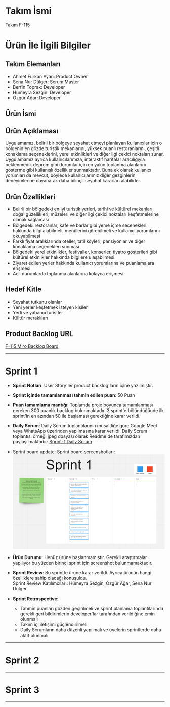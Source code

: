 # **Takım İsmi**

Takım F-115

# Ürün İle İlgili Bilgiler


## Takım Elemanları

- Ahmet Furkan Ayan: Product Owner
- Sena Nur Dülger: Scrum Master
- Berfin Toprak: Developer
- Hümeyra Sezgin: Developer
- Özgür Ağar: Developer

## Ürün İsmi


## Ürün Açıklaması
Uygulamamız, belirli bir bölgeye seyahat etmeyi planlayan kullanıcılar için o bölgenin en gözde turistik mekanlarını, yüksek puanlı restoranlarını, çeşitli konaklama seçeneklerini, yerel etkinlikleri ve diğer ilgi çekici noktaları sunar. Uygulamamız ayrıca kullanıcılarımıza, interaktif haritalar aracılığıyla beklenmedik deprem gibi durumlar için en yakın toplanma alanlarını gösterme gibi kullanışlı özellikler sunmaktadır. Buna ek olarak kullanıcı yorumları da mevcut, böylece kullanıcılarımız diğer gezginlerin deneyimlerine dayanarak daha bilinçli seyahat kararları alabilirler.

## Ürün Özellikleri
- Belirli bir bölgedeki en iyi turistik yerleri, tarihi ve kültürel mekanları, doğal güzellikleri, müzeleri ve diğer ilgi çekici noktaları keşfetmelerine olanak sağlaması
- Bölgedeki restoranlar, kafe ve barlar gibi yeme içme seçenekleri hakkında bilgi alabilmeli, menülerini görebilmeli ve kullanıcı yorumlarını okuyabilmesi
- Farklı fiyat aralıklarında oteller, tatil köyleri, pansiyonlar ve diğer konaklama seçenekleri sunması
- Bölgedeki yerel etkinlikler, festivaller, konserler, tiyatro gösterileri gibi kültürel etkinlikler hakkında bilgilere ulaşabilmesi
- Ziyaret edilen yerler hakkında kullanıcı yorumlarına ve puanlamalara erişmesi
- Acil durumlarda toplanma alanlarına kolayca erişmesi

## Hedef Kitle
- Seyahat tutkunu olanlar
- Yeni yerler keşfetmek isteyen kişiler
- Yerli ve yabancı turistler
- Kültür meraklıları
  

## Product Backlog URL
[F-115 Miro Backlog Board](https://miro.com/app/board/uXjVM9w-WaU=/)

---

# Sprint 1
- **Sprint Notları**: User Story'ler product backlog'ların içine yazılmıştır.

- **Sprint içinde tamamlanması tahmin edilen puan**: 50 Puan

- **Puan tamamlama mantığı**: Toplamda proje boyunca tamamlanması gereken 300 puanlık backlog bulunmaktadır. 3 sprint'e bölündüğünde ilk sprint'in en azından 50 ile başlaması gerektiğine karar verildi.

- **Daily Scrum**: Daily Scrum toplantılarının müsaitliğe göre Google Meet veya WhatsApp üzerinden yapılmasına karar verildi. Daily Scrum toplantısı örneği jpeg dosyası olarak Readme'de tarafımızdan paylaşılmaktadır: [Sprint-1 Daily Scrum](https://github.com/senadulger/OUA-BootcampTeam-F115/blob/main/ProjectManagement/F-115%20Sprint-1%20Daily%20Scrum%20Chats.pdf)

- Sprint board update: Sprint board screenshotları: 
![Backlog 1](https://github.com/senadulger/OUA-BootcampTeam-F115/blob/main/ProjectManagement/Sprint-1%20Miro%20Board.png)

- **Ürün Durumu**: Henüz ürüne başlanmamıştır. Gerekli araştırmalar yapılıyor bu yüzden birinci sprint için screenshot bulunmamaktadır.

- **Sprint Review**: Bu sprintte ürüne karar verildi. Ayrıca ürünün hangi özelliklere sahip olacağı konuşuldu.
  <br> Sprint Review Katılımcıları: Hümeyra Sezgin, Özgür Ağar, Sena Nur Dülger

- **Sprint Retrospective:**
  - Tahmin puanları gözden geçirilmeli ve sprint planlama toplantılarında gerekli geri bildirimlerin developer'lar tarafından verildiğine emin olunmalı
  - Takım içi iletişimi güçlendirilmeli
  - Daily Scrumların daha düzenli yapılmalı ve üyelerin sprintlerde daha aktif olunmalı
---

# Sprint 2


---

# Sprint 3

---
